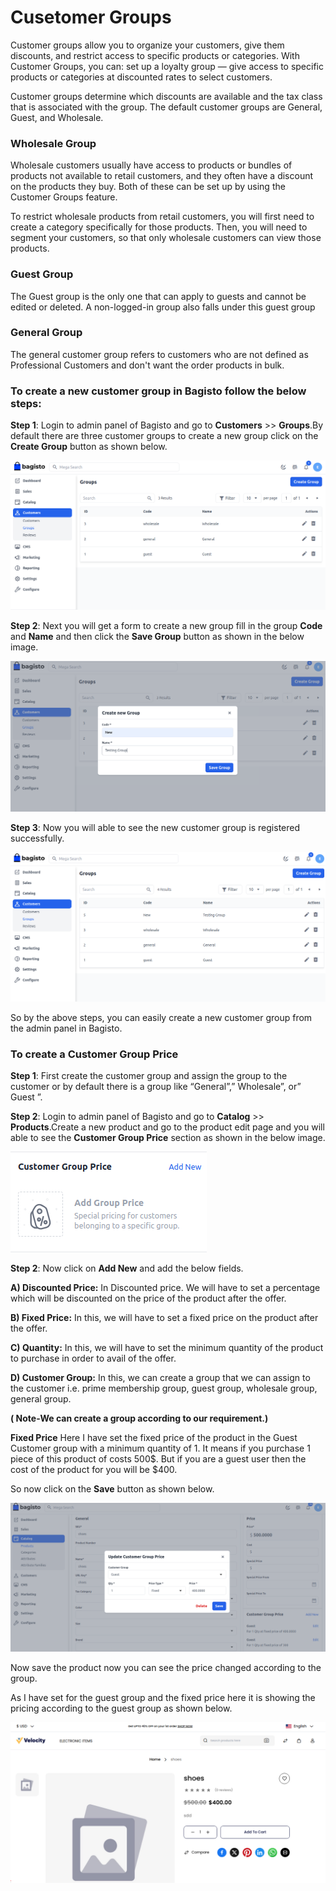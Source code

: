 # Cusetomer Groups

Customer groups allow you to organize your customers, give them discounts, and restrict access to specific products or categories. With Customer Groups, you can: set up a loyalty group — give access to specific products or categories at discounted rates to select customers.

Customer groups determine which discounts are available and the tax class that is associated with the group. The default customer groups are General, Guest, and Wholesale.

### Wholesale Group

Wholesale customers usually have access to products or bundles of products not available to retail customers, and they often have a discount on the products they buy. Both of these can be set up by using the Customer Groups feature.

To restrict wholesale products from retail customers, you will first need to create a category specifically for those products. Then, you will need to segment your customers, so that only wholesale customers can view those products.

### Guest Group 

The Guest group is the only one that can apply to guests and cannot be edited or deleted. A non-logged-in group also falls under this guest group

### General Group 

The general customer group refers to customers who are not defined as Professional Customers and don't want the order products in bulk.

### To create a new customer group in Bagisto follow the below steps:

**Step 1**: Login to admin panel of Bagisto and go to **Customers** >> **Groups**.By default there are three customer groups to create a new group click on the **Create Group** button as shown below. 

 ![Group](../../assets/2.0/images/customer/createGroup.png)

**Step 2**: Next you will get a form to create a new group fill in the group **Code** and **Name** and then click the **Save Group** button as shown in the below image.

 ![Group](../../assets/2.0/images/customer/newGroup.png)

**Step 3**: Now you will able to see the new customer group is registered successfully.

 ![Group Grid](../../assets/2.0/images/customer/groupGrid.png)

So by the above steps, you can easily create a new customer group from the admin panel in Bagisto. 

### To create a Customer Group Price

**Step 1**: First create the customer group and assign the group to the customer or by default there is a group like “General”,” Wholesale”, or” Guest ”.

**Step 2**: Login to admin panel of Bagisto and go to **Catalog** >> **Products**.Create a new product and go to the product edit page and you will able to see the **Customer Group Price** section as shown in the below image.

 ![Customer Price](../../assets/2.0/images/customer/customerPrice.png)

**Step 2**: Now click on **Add New** and add the below fields.
 
**A) Discounted Price:** In Discounted price. We will have to set a percentage which will be discounted on the price of the product after the offer.

**B) Fixed Price:** In this, we will have to set a fixed price on the product after the offer.

**C) Quantity:** In this, we will have to set the minimum quantity of the product to purchase in order to avail of the offer.

**D) Customer Group:** In this, we can create a group that we can assign to the customer i.e. prime membership group,  guest group, wholesale group, general group.

**( Note-We can create a group according to our requirement.)**

**Fixed Price**
Here I have set the fixed price of the product in the Guest Customer group with a minimum quantity of 1. It means if you purchase 1 piece of this product of costs 500$. But if you are a guest user then the cost of the product for you will be $400.

So now click on the **Save** button as shown below.

 ![Customer Group Price](../../assets/2.0/images/customer/groupPrice.png) 

Now save the product now you can see the price changed according to the group.

As I have set for the guest group and the fixed price here it is showing the pricing according to the guest group as shown below. 

 ![Group Price Output](../../assets/2.0/images/customer/priceOutput.png) 